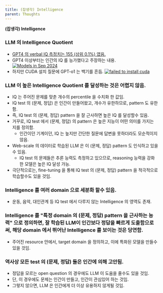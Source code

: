 ```yaml
---
title: (잡생각) Intelligence
parent: Thoughts
---
```


**(잡생각) Intelligence**

### LLM 의 Intelligence Quotient
- [GPT4 의 verbal IQ 측정치는 155 (상위 0.1%) 였음.](https://www.scientificamerican.com/article/i-gave-chatgpt-an-iq-test-heres-what-i-discovered/)
- GPT4 이상부터는 인간의 IQ 를 능가했다고 주장하는 내용.
[![Models in Sep 2024](https://s10251.pcdn.co/wp-content/uploads/2024/09/2024-Alan-D-Thompson-AI-Models-IQ-MMLU-GPQA-Tetris-Rev-3.png)](https://lifearchitect.ai/mapping/)
- 하지만 CUDA 설치 질문에 GPT-o1 는 백기를 흔듬.
[![failed to install cuda](https://preview.redd.it/its-over-v0-4yyvqbogmzod1.jpeg?auto=webp&s=7decbb8dd1ba85f4faf0c331a2bcf7526ae03374)](https://www.reddit.com/r/ChatGPT/comments/1fhei0j/its_over/)

### LLM 이 높은 Intelligence Quotient 를 달성하는 것은 어렵지 않음.
- IQ 는 주어진 문제를 맞춘 개수의 percentile 을 수치화 한 값임. 
- IQ test 의 (문제, 정답) 은 인간이 만들어왔고, 개수가 유한하므로, pattern 도 유한함.
- 즉, IQ test 의 (문제, 정답) pattern 을 잘 근사하면 높은 IQ 를 달성할수 있음.
- 거꾸로, IQ test 에서 (문제, 정답) 의 pattern 은 높은 지능이 어떤 의미를 가지는 지를 정의함.
   - 인간이던 기계이던, IQ 는 높지만 간단한 질문에 답변을 못하더라도 모순적이지 않음.
- Web-scale 의 데이터로 학습된 LLM 은 이 (문제, 정답) pattern 도 인식하고 있을수 있음.
   - IQ test 의 문제들은 추론 능력도 측정하고 있으므로, reasoning 능력을 강화한 모델은 높은 IQ 달성 가능.
- 극단적으로는, fine-tuning 을 통해 IQ test 의 (문제, 정답) pattern 을 적극적으로 학습할수도 있을 것임.

### Intelligence 를 여러 domain 으로 세분화 할수 있음.
- 운동, 음악, 대인관계 등 IQ test 에서 다루지 않는 Intelligence 의 영역도 존재.

### Intelligence 를 "특정 domain 의 (문제, 정답) pattern 을 근사하는 능력" 으로 정의하면, 잘 학습된 LLM이 인간보다 정답을 빠르게 도출함으로써, 해당 domain 에서 뛰어난 Intelligence 를 보이는 것은 당연함.
- 주어진 resource 안에서, target domain 을 정의하고, 이에 특화된 모델을 만들수 있을 것임.

### 역사상 모든 test 의 (문제, 정답) 들은 인간에 의해 고안됨.
- 정답을 모르는 open question 의 경우에도 LLM 이 도움을 줄수도 있을 것임.
- 단, 이 경우에도 문제는 인간이 만들고, 인간이 관심있어 하는 것임. 
- 그렇지 않으면, LLM 은 인간에게 더 이상 유용하지 않게될 것임.
